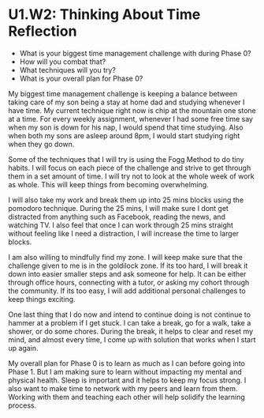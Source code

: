 # U1.W2: Thinking About Time Reflection

* What is your biggest time management challenge with during Phase 0? 
* How will you combat that? 
* What techniques will you try?
* What is your overall plan for Phase 0?

My biggest time management challenge is keeping a balance between taking care of my son being a stay at home dad and studying whenever I have time.   My current technique right now is chip at the mountain one stone at a time.   For every weekly assignment, whenever I had some free time say when my son is down for his nap, I would spend that time studying.   Also when both my sons are asleep around 8pm, I would start studying right when they go down.   

Some of the techniques that I will try is using the Fogg Method to do tiny habits.   I will focus on each piece of the challenge and strive to get through them in a set amount of time.   I will try not to look at the whole week of work as whole. This will keep things from becoming overwhelming.   

I will also take my work and break them up into 25 mins blocks using the pomodoro technique.   During the 25 mins, I will make sure I dont get distracted from anything such as Facebook, reading the news, and watching TV.   I also feel that once I can work through 25 mins straight without feeling like I need a distraction, I will increase the time to larger blocks.   

I am also willing to mindfully find my zone.   I will keep make sure that the challenge given to me is in the goldilock zone.   If its too hard, I will break it down into easier smaller steps and ask someone for help.  It can be either through office hours, connecting with a tutor, or asking my cohort through the community.   If its too easy, I will add additional personal challenges to keep things exciting.

One last thing that I do now and intend to continue doing is not continue to hammer at a problem if I get stuck.   I can take a break, go for a walk, take a shower, or do some chores.   During the break, it helps to clear and reset my mind, and almost every time, I come up with solution that works when I start up again.   

My overall plan for Phase 0 is to learn as much as I can before going into Phase 1.   But I am making sure to learn without impacting my mental and physical health.   Sleep is important and it helps to keep my focus strong.   I also want to make time to network with my peers and learn from them.   Working with them and teaching each other will help solidify the learning process.     